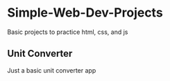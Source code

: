 # Simple-Web-Dev-Projects
Basic projects to practice html, css, and js 

## Unit Converter
Just a basic unit converter app

